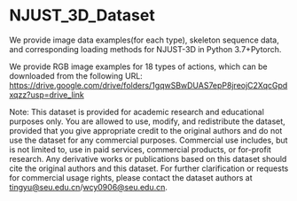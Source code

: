 # NJUST_3D_Dataset
We provide image data examples(for each type), skeleton sequence data, and corresponding loading methods for NJUST-3D in Python 3.7+Pytorch.

We provide RGB image examples for 18 types of actions, which can be downloaded from the following URL:
https://drive.google.com/drive/folders/1gqwSBwDUAS7epP8jreojC2XqcGpdxqzz?usp=drive_link

Note:
This dataset is provided for academic research and educational purposes only. You are allowed to use, modify, and redistribute the dataset, provided that you give appropriate credit to the original authors and do not use the dataset for any commercial purposes.
﻿Commercial use includes, but is not limited to, use in paid services, commercial products, or for-profit research. Any derivative works or publications based on this dataset should cite the original authors and this dataset.
﻿For further clarification or requests for commercial usage rights, please contact the dataset authors at tingyu@seu.edu.cn/wcy0906@seu.edu.cn.
﻿
